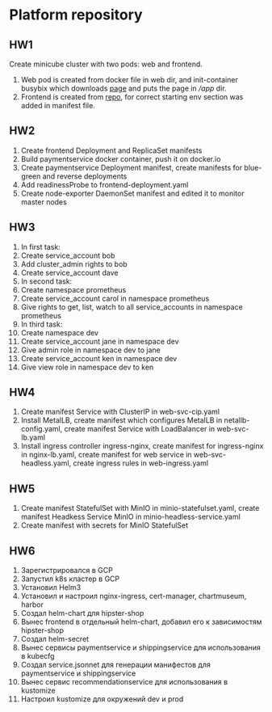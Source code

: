 # Platform repository
## HW1
Create minicube cluster with two pods: web and frontend.
1. Web pod is created from docker file in web dir, and init-container busybix which  downloads [page](https://tinyurl.com/otus-k8s-intro) and puts the page in */app* dir.
2. Frontend is created from [repo](https://github.com/GoogleCloudPlatform/microservices-demo), for correct starting env section was added in manifest file.

## HW2
1. Create frontend Deployment and ReplicaSet manifests
2. Build paymentservice docker container, push it on docker.io
3. Create paymentservice Deployment manifest, create manifests for blue-green and reverse deployments
4. Add readinessProbe to frontend-deployment.yaml
5. Create node-exporter DaemonSet manifest and edited it to monitor master nodes

## HW3
1. In first task:
  1. Create service_account bob
  2. Add cluster_admin rights to bob
  3. Create service_account dave
2. In second task:
  1. Create namespace prometheus
  2. Create service_account carol in namespace prometheus
  3. Give rights to get, list, watch to all service_accounts in namespace prometheus
3. In third task:
  1. Create namespace dev
  2. Create service_account jane in namespace dev
  3. Give admin role in namespace dev to jane
  4. Create service_account ken in namespace dev
  5. Give view role in namespace dev to ken

## HW4
1. Create manifest Service with ClusterIP in web-svc-cip.yaml
2. Install MetalLB, create manifest which configures MetalLB in netallb-config.yaml, create manifest Service with LoadBalancer in web-svc-lb.yaml
3. Install ingress controller ingress-nginx, create manifest for ingress-nginx in nginx-lb.yaml, create manifest for web service in web-svc-headless.yaml, create ingress rules in web-ingress.yaml

## HW5
1. Create manifest StatefulSet with MinIO in minio-statefulset.yaml, create manifest Headkess Service MinIO in minio-headless-service.yaml
2. Create manifest with secrets for MinIO StatefulSet

## HW6
1. Зарегистрировался в GCP
2. Запустил k8s кластер в GCP
3. Установил Helm3
4. Установил и настроил nginx-ingress, cert-manager, chartmuseum, harbor
5. Создал helm-chart для hipster-shop
6. Вынес frontend в отдельный helm-chart, добавил его к зависимостям hipster-shop
7. Создал helm-secret
8. Вынес сервисы paymentservice и shippingservice для использования в kubecfg
9. Создал service.jsonnet для генерации манифестов для paymentservice и shippingservice
10. Вынес сервис recommendationservice для использования в kustomize
11. Настроил kustomize для окружений dev и prod
